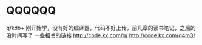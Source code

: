 # QQQQQQ
q/kdb+
刚开始学，没有好的编译器，代码不好上传，前几章的读书笔记，之后的没时间写了
一些相关的链接
http://code.kx.com/q/
http://code.kx.com/q4m3/
